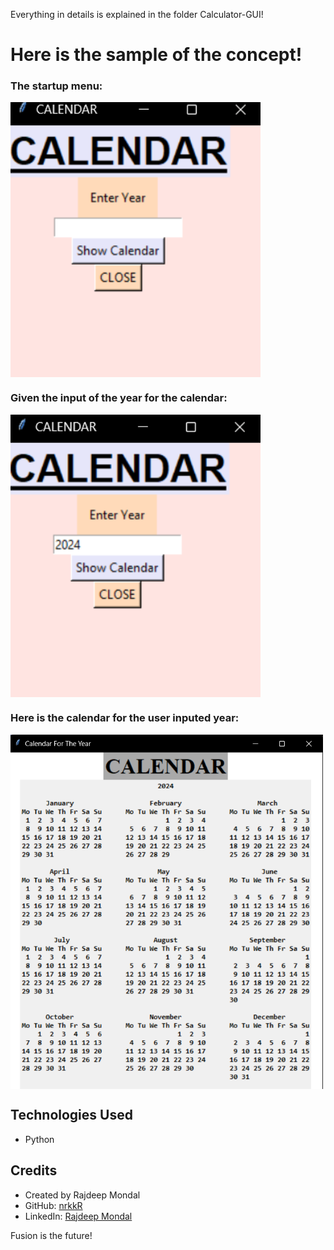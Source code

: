 Everything in details is explained in the folder Calculator-GUI!

<h1 align="left">Here is the sample of the concept!</h1>
<h3 align="left">The startup menu: </h3>
<img align="center" alt="coding" width="400" src="https://github.com/nrkkR/Python_Calendar-Generator-GUI/blob/main/Calendar%20GUI%20part1.png">
<h3 align="left">Given the input of the year for the calendar: </h3>
<img align="center" alt="coding" width="400" src="https://github.com/nrkkR/Python_Calendar-Generator-GUI/blob/main/Calendar%20GUI%20part2.png">
<h3 align="left">Here is the calendar for the user inputed year: </h3>
<img align="center" alt="coding" width="500" src="https://github.com/nrkkR/Python_Calendar-Generator-GUI/blob/main/Calendar%20GUI%20part3.png">

## Technologies Used

- Python



## Credits

- Created by Rajdeep Mondal
- GitHub: [nrkkR](https://github.com/nrkkR)
- LinkedIn: [Rajdeep Mondal](https://www.linkedin.com/in/rajdeep-mondal-a277a9317/)



<p align="left">Fusion is the future!<p></p>
